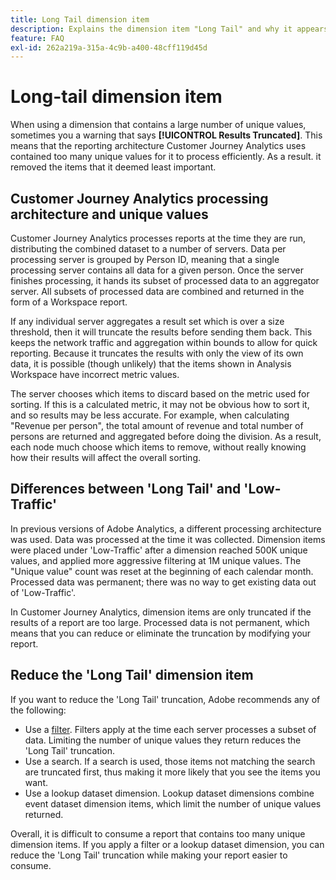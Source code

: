 ```yaml
---
title: Long Tail dimension item
description: Explains the dimension item "Long Tail" and why it appears in reporting.
feature: FAQ
exl-id: 262a219a-315a-4c9b-a400-48cff119d45d
---
```

# Long-tail dimension item

When using a dimension that contains a large number of unique values, sometimes you a warning that says **[!UICONTROL Results Truncated]**.  This means that the reporting architecture Customer Journey Analytics uses contained too many unique values for it to process efficiently. As a result. it removed the items that it deemed  least important.

## Customer Journey Analytics processing architecture and unique values

Customer Journey Analytics processes reports at the time they are run, distributing the combined dataset to a number of servers. Data per processing server is grouped by Person ID, meaning that a single processing server contains all data for a given person. Once the server finishes processing, it hands its subset of processed data to an aggregator server. All subsets of processed data are combined and returned in the form of a Workspace report.

If any individual server aggregates a result set which is over a size threshold, then it will truncate the results before sending them back. This keeps the network traffic and aggregation within bounds to allow for quick reporting.  Because it truncates the results with only the view of its own data, it is possible (though unlikely) that the items shown in Analysis Workspace have incorrect metric values.

The server chooses which items to discard based on the metric used for sorting.  If this is a calculated metric, it may not be obvious how to sort it, and so results may be less accurate.  For example, when calculating "Revenue per person", the total amount of revenue and total number of persons are returned and aggregated before doing the division. As a result, each node much choose which items to remove, without really knowing how their results will affect the overall sorting.

## Differences between 'Long Tail' and 'Low-Traffic'

In previous versions of Adobe Analytics, a different processing architecture was used. Data was processed at the time it was collected. Dimension items were placed under 'Low-Traffic' after a dimension reached 500K unique values, and applied more aggressive filtering at 1M unique values. The "Unique value" count was reset at the beginning of each calendar month. Processed data was permanent; there was no way to get existing data out of 'Low-Traffic'.

In Customer Journey Analytics, dimension items are only truncated if the results of a report are too large. Processed data is not permanent, which means that you can reduce or eliminate the truncation by modifying your report.

## Reduce the 'Long Tail' dimension item

If you want to reduce the 'Long Tail' truncation, Adobe recommends any of the following:

* Use a [filter](/help/components/filters/create-filters.md). Filters apply at the time each server processes a subset of data. Limiting the number of unique values they return reduces the 'Long Tail' truncation.
* Use a search. If a search is used, those items not matching the search are truncated first, thus making it more likely that you see the items you want.
* Use a lookup dataset dimension. Lookup dataset dimensions combine event dataset dimension items, which limit the number of unique values returned.

Overall, it is difficult to consume a report that contains too many unique dimension items. If you apply a filter or a lookup dataset dimension, you can reduce the 'Long Tail' truncation while making your report easier to consume.
